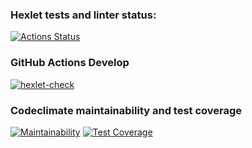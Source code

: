### Hexlet tests and linter status:
[![Actions Status](https://github.com/v-buldakov/typescript-project-81/actions/workflows/hexlet-check.yml/badge.svg)](https://github.com/v-buldakov/typescript-project-81/actions)

### GitHub Actions Develop
[![hexlet-check](https://github.com/v-buldakov/typescript-project-81/actions/workflows/hexlet-check.yml/badge.svg?branch=develop)](https://github.com/v-buldakov/typescript-project-81/actions/workflows/hexlet-check.yml)

### Codeclimate maintainability and test coverage
[![Maintainability](https://api.codeclimate.com/v1/badges/4d9ed0c2fbb914fa33f8/maintainability)](https://codeclimate.com/github/v-buldakov/typescript-project-81/maintainability)
[![Test Coverage](https://api.codeclimate.com/v1/badges/4d9ed0c2fbb914fa33f8/test_coverage)](https://codeclimate.com/github/v-buldakov/typescript-project-81/test_coverage)
